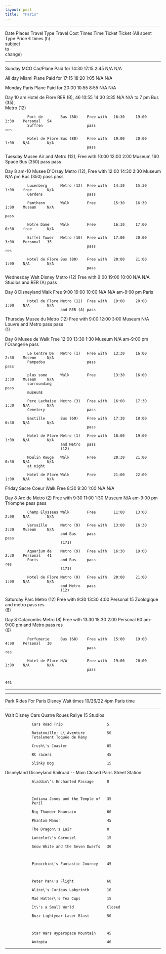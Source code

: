 ```yaml
---
layout: post
title:  "Paris"
---
```

  
  
  ------------------------------------------------------------------------------------------------
  Date        Places         Travel Type Travel Cost Times             Time    Ticket     Ticket
                                                     (All              spent   Type       Price €
                                                     times             (h)                
                                                     subject                              
                                                     to                                   
                                                     change)                              
  ----------- -------------- ----------- ----------- --------- ------- ------- ---------- --------
  Sunday      MCO            Car/Plane   Paid for    14:30     17:15   2:45    N/A        N/A

  All day     Miami          Plane       Paid for    17:15     18:20   1:05    N/A        N/A

  Monday      Paris          Plane       Paid for    20:00     10:55   8:55    N/A        N/A

  Day 10 am   Hotel de Flore RER (B),    46          10:55     14:30   3:35    N/A        N/A
  to 7 pm                    Bus (35),                                                    
                             Metro (12)                                                   

              Port de        Bus (80)    Free with   16:30     19:00   2:30    Personal   54
              Suffren                    pass                                  res        

              Hotel de Flore Bus (80)    Free with   19:00     20:00   1:00    N/A        N/A
                                         pass                                             

  Tuesday     Musee Air and  Metro (12), Free with   10:00     12:00   2:00    Museum     160
              Space          Bus (350)   pass                                  pass       

  Day 8 am-10 Musee D\'Orsay Metro (12), Free with   12:00     14:30   2:30    Museum     N/A
  pm                         Bus (350)   pass                                  pass       

              Luxenberg      Metro (12)  Free with   14:30     15:30   1:00    free       N/A
              Gardens                    pass                                             

              Pantheon       Walk        Free        15:30     16:30   1:00    Museum     N/A
                                                                               pass       

              Notre Dame     Walk        Free        16:30     17:00   0:30    free       N/A

              Eiffel Tower   Metro (10)  Free with   17:00     20:00   3:00    Personal   35
                                         pass                                  res        

              Hotel de Flore Bus (80)    Free with   20:00     21:00   1:00    N/A        N/A
                                         pass                                             

  Wednesday   Walt Disney    Metro (12)  Free with   9:00      19:00   10:00   N/A        N/A
              Studios        and RER (A) pass                                             

  Day 8       Disneyland     Walk        Free        9:00      19:00   10:00   N/A        N/A
  am-9:00 pm  Paris                                                                       

              Hotel de Flore Metro (12)  Free with   19:00     20:00   1:00    N/A        N/A
                             and RER (A) pass                                             

  Thursday    Musee du       Metro (12)  Free with   9:00      12:00   3:00    Museum     N/A
              Louvre         and Metro   pass                                  pass       
                             (1)                                                          

  Day 8       Musee de       Walk        Free        12:00     13:30   1:30    Museum     N/A
  am-9:00 pm  l\'Orangerie                                                     pass       

              Le Centre De   Metro (1)   Free with   13:30     16:00   2:30    Museum     N/A
              Pampedou                   pass                                  pass       

              plus some      Walk        Free        13:30     16:00   2:30    Museum     N/A
              surrounding                                                      pass       
              museums                                                                     

              Pere Lachaise  Metro (3)   Free with   16:00     17:30   1:30    N/A        N/A
              Cemetery                   pass                                             

              Bastille       Bus (69)    Free with   17:30     18:00   0:30    N/A        N/A
                                         pass                                             

              Hotel de Flore Metro (1)   Free with   18:00     19:00   1:00    N/A        N/A
                             and Metro   pass                                             
                             (12)                                                         

              Moulin Rouge   Walk        Free        20:30     21:00   0:30    N/A        N/A
              at night                                                                    

              Hotel de Flore Walk        Free        21:00     22:00   1:00    N/A        N/A

  Friday      Sacre Coeur    Walk        Free        8:30      9:30    1:00    N/A        N/A

  Day 8       Arc de         Metro (2)   Free with   9:30      11:00   1:30    Museum     N/A
  am-9:00 pm  Triomphe                   pass                                  pass       

              Champ Elyssees Walk        Free        11:00     13:00   2:00    N/A        N/A

              Versaille      Metro (9)   Free with   13:00     16:30   3:30    Museum     N/A
                             and Bus     pass                                  pass       
                             (171)                                                        

              Aquarium de    Metro (9)   Free with   16:30     19:00   2:30    Personal   41
              Paris          and Bus     pass                                  res        
                             (171)                                                        

              Hotel de Flore Metro (9)   Free with   20:00     21:00   1:00    N/A        N/A
                             and Metro   pass                                             
                             (12)                                                         

  Saturday    Parc           Metro (12)  Free with   9:30      13:30   4:00    Personal   15
              Zoologique     and metro   pass                                  res        
                             (8)                                                          

  Day 8       Catacombs      Metro (8)   Free with   13:30     15:30   2:00    Personal   60
  am-9:00 pm                 and Metro   pass                                  res        
                             (6)                                                          

              Perfumerie     Bus (68)    Free with   15:00     19:00   4:00    Personal   30
                                         pass                                  res        

              Hotel de Flore N/A         Free with   19:00     20:00   1:00    N/A        N/A
                                         pass                                             

                                                                                          441
  ------------------------------------------------------------------------------------------------

  -----------------------------------------------------------------------
  Park          Rides For Paris Disney            Wait times 10/26/22 4pm
                                                  Paris time
  ------------- --------------------------------- -----------------------
                                                  

                                                  

                                                  

                                                  

                                                  

                                                  

  Walt Disney   Cars Quatre Roues Rallye          15
  Studios                                         

                Cars Road Trip                    5

                Ratatouille: L\'Aventure          50
                Totalement Toquée de Rémy         

                Crush\'s Coaster                  85

                RC racers                         45

                Slinky Dog                        15

                                                  

  Disneyland    Disneyland Railroad -- Main       Closed
  Paris         Street Station                    

                Aladdin\'s Enchanted Passage      0

                                                  

                Indiana Jones and the Temple of   35
                Peril                             

                Big Thunder Mountain              60

                Phantom Manor                     45

                The Dragon\'s Lair                0

                Lancelot\'s Carousel              15

                Snow White and the Seven Dwarfs   30

                                                  

                Pinocchio\'s Fantastic Journey    45

                                                  

                Peter Pan\'s Flight               60

                Alice\'s Curious Labyrinth        10

                Mad Hatter\'s Tea Cups            15

                It\'s a Small World               Closed

                Buzz Lightyear Laser Blast        50

                                                  

                Star Wars Hyperspace Mountain     45

                Autopia                           40

                                                  
  -----------------------------------------------------------------------

